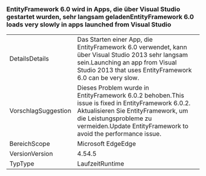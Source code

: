 ### <a name="entityframework-60-loads-very-slowly-in-apps-launched-from-visual-studio"></a><span data-ttu-id="051eb-101">EntityFramework 6.0 wird in Apps, die über Visual Studio gestartet wurden, sehr langsam geladen</span><span class="sxs-lookup"><span data-stu-id="051eb-101">EntityFramework 6.0 loads very slowly in apps launched from Visual Studio</span></span>

|   |   |
|---|---|
|<span data-ttu-id="051eb-102">Details</span><span class="sxs-lookup"><span data-stu-id="051eb-102">Details</span></span>|<span data-ttu-id="051eb-103">Das Starten einer App, die EntityFramework 6.0 verwendet, kann über Visual Studio 2013 sehr langsam sein.</span><span class="sxs-lookup"><span data-stu-id="051eb-103">Launching an app from Visual Studio 2013 that uses EntityFramework 6.0 can be very slow.</span></span>|
|<span data-ttu-id="051eb-104">Vorschlag</span><span class="sxs-lookup"><span data-stu-id="051eb-104">Suggestion</span></span>|<span data-ttu-id="051eb-105">Dieses Problem wurde in EntityFramework 6.0.2 behoben.</span><span class="sxs-lookup"><span data-stu-id="051eb-105">This issue is fixed in EntityFramework 6.0.2.</span></span> <span data-ttu-id="051eb-106">Aktualisieren Sie EntityFramework, um die Leistungsprobleme zu vermeiden.</span><span class="sxs-lookup"><span data-stu-id="051eb-106">Update EntityFramework to avoid the performance issue.</span></span>|
|<span data-ttu-id="051eb-107">Bereich</span><span class="sxs-lookup"><span data-stu-id="051eb-107">Scope</span></span>|<span data-ttu-id="051eb-108">Microsoft Edge</span><span class="sxs-lookup"><span data-stu-id="051eb-108">Edge</span></span>|
|<span data-ttu-id="051eb-109">Version</span><span class="sxs-lookup"><span data-stu-id="051eb-109">Version</span></span>|<span data-ttu-id="051eb-110">4.5</span><span class="sxs-lookup"><span data-stu-id="051eb-110">4.5</span></span>|
|<span data-ttu-id="051eb-111">Typ</span><span class="sxs-lookup"><span data-stu-id="051eb-111">Type</span></span>|<span data-ttu-id="051eb-112">Laufzeit</span><span class="sxs-lookup"><span data-stu-id="051eb-112">Runtime</span></span>|

